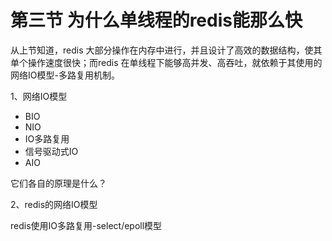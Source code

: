 # 第三节 为什么单线程的redis能那么快

从上节知道，redis 大部分操作在内存中进行，并且设计了高效的数据结构，使其单个操作速度很快；而redis 在单线程下能够高并发、高吞吐，就依赖于其使用的网络IO模型-多路复用机制。

1、网络IO模型

- BIO
- NIO
- IO多路复用
- 信号驱动式IO
- AIO

它们各自的原理是什么？

2、redis的网络IO模型

redis使用IO多路复用-select/epoll模型